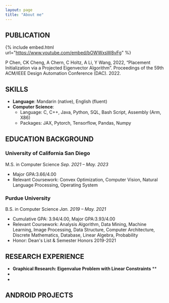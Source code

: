 ```yaml
---
layout: page
title: "About me"
---
```

## PUBLICATION

{% include embed.html url="https://www.youtube.com/embed/bOWWxsW8vFg" %}

P Chen, CK Cheng, A Chern, C Holtz, A Li, Y Wang, 2022, “Placement Initialization via a Projected Eigenvector Algorithm”. Proceedings of the 59th ACM/IEEE Design Automation Conference (DAC). 2022.

## SKILLS
* <strong>Language</strong>: Mandarin (native), English (fluent)
* <strong>Computer Science</strong>:
    * Language: C, C++, Java, Python, SQL, Bash Script, Assembly (Arm, X86)
    * Packages: JAX, Pytorch, Tensorflow, Pandas, Numpy

## EDUCATION BACKGROUND
### University of California San Diego
M.S. in Computer Science               <em>Sep. 2021 – May. 2023</em>
* Major GPA:3.66/4.00
* Relevant Coursework: Convex Optimization, Computer Vision, Natural Language Processing, Operating System


### Purdue University
B.S. in Computer Science               <em>Jan. 2019 – May. 2021</em>
* Cumulative GPA: 3.94/4.00, Major GPA:3.93/4.00
* Relevant Coursework: Analysis Algorithm, Data Mining, Machine Learning, Image Processing, Data Structure, Computer Architecture, Discrete Mathematics, Database, Linear Algebra, Probability
* Honor: Dean's List & Semester Honors 2019-2021

## RESEARCH EXPERIENCE
* <strong>Graphical Research: Eigenvalue Problem with Linear Constraints</strong>
**
* <strong></strong>
* <strong></strong>

## ANDROID PROJECTS
